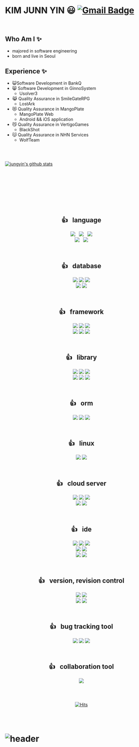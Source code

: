 <!-- # ![header](https://capsule-render.vercel.app/api?type=Waving&color=auto&height=200&section=header&text=KimJungyin&fontSize=40)
 -->

# KIM JUNN YIN 😃 [![Gmail Badge](https://img.shields.io/badge/Gmail-d14836?style=flat-square&logo=Gmail&logoColor=white&link=mailto:jamiejunginkim@gmail.com)](mailto:jamiejunginkim@gmail.com)

<br>

## Who Am I ✨
* majored in software engineering
* born and live in Seoul

## Experience ✨
* 😺Software Development in BankQ
* 😸 Software Development in GinnoSystem
  * Usolver3
* 😹 Quality Assurance in SmileGateRPG
  * LostArk
* 😻 Quality Assurance in MangoPlate
  * MangoPlate Web
  * Android && iOS application
* 😼 Quality Assurance in VertigoGames
  * BlackShot
* 😽 Quality Assurance in NHN Services
  * WolfTeam



<br>
<br>

  [![jungyin's github stats](https://github-readme-stats.vercel.app/api?username=noelcool)](https://github.com/anuraghazra/github-readme-stats)


<br>
<br>

<!-- ✨ Education ✨
| Date | Contents | Organization |
|---|---|---|
| 미지원 | 소프트웨어공학 | Seoul Digital University
| 미지원 | 인터넷 | 삼육의명대학교 -->

<br>

<!-- ✨ training ✨
| Date | Contents | Organization |
|---|---|---|
| 미지원 | DB Server 성능 향상 분석 및 튜닝 전문가 향상 과정 | 쌍용강북교육센터
| 미지원 | 표준 프레임워크 응용 정보시스템 개발 전문과정 | 중앙정보처리학원 -->

<br>
<!--
✨ license ✨
| Date | Contents | Organization |
|---|---|---|
| 미지원 | 정보처리기사 | 한국산업인력공단
| 미지원 | 컴퓨터활용능력2급 | 대한상공회의소 -->


<br>
<br>
<br>


<h2 align="center"> 👍 &nbsp; language </h2>
<p align="center">
    <img src="https://img.shields.io/badge/Python-3766AB?style=flat-square&logo=Python&logoColor=white"/></a>&nbsp;&nbsp;
    <img src="https://img.shields.io/badge/Java-007396?style=flat-square&logo=Java&logoColor=white"/></a>&nbsp;&nbsp;
    <img src="https://img.shields.io/badge/JavaScript-F7DF1E?style=flat-square&logo=JavaScript&logoColor=white"/></a><br>
    <img src="https://img.shields.io/badge/CSS3-1572B6?style=flat-square&logo=CSS3&logoColor=white"/></a>&nbsp;&nbsp;
    <img src="https://img.shields.io/badge/HTML5-E34F26?style=flat-square&logo=HTML5&logoColor=white"/></a>
</p>

<br>

<h2 align="center"> 👍 &nbsp; database </h2>
<p align="center">
    <img src="https://img.shields.io/badge/Oracle-F80000?style=flat-square&logo=Oracle&logoColor=white"/></a>
    <img src="https://img.shields.io/badge/MySQL-4479A1?style=flat-square&logo=MySQL&logoColor=white"/></a>
    <img src="https://img.shields.io/badge/MariaD-003545?style=flat-square&logo=MariaDB&logoColor=white"/></a><br>
    <img src="https://img.shields.io/badge/Tibero-F96F29?style=flat-square&logo=Tibero&logoColor=white"/></a>
    <img src="https://img.shields.io/badge/Altibase-1B6AC6?style=flat-square&logo=Altibase&logoColor=white"/></a>
</p>

<br>

<h2 align="center"> 👍 &nbsp; framework </h2>
<p align="center">
    <img src="https://img.shields.io/badge/Flask-000000?style=flat-square&logo=Flask&logoColor=white"/></a>
    <img src="https://img.shields.io/badge/Sanic-000000?style=flat-square&logo=Sanic&logoColor=white"/></a>
    <img src="https://img.shields.io/badge/Django-092E20?style=flat-square&logo=Django&logoColor=white"/></a><br>
    <img src="https://img.shields.io/badge/Spring-6DB33F?style=flat-square&logo=Spring&logoColor=white"/></a>
    <img src="https://img.shields.io/badge/Spring Boot-6DB33F?style=flat-square&logo=Spring Boot&logoColor=white"/></a>
    <img src="https://img.shields.io/badge/Node.js-339933?style=flat-square&logo=Node.js&logoColor=white"/></a>
</p>

<br>

<h2 align="center"> 👍 &nbsp; library </h2>
<p align="center">
    <img src="https://img.shields.io/badge/Beautiful Soup-3776AB?style=flat-square&logo=Beautiful Soup&logoColor=white"/></a>
    <img src="https://img.shields.io/badge/requests-3776AB?style=flat-square&logo=requests&logoColor=white"/></a>
    <img src="https://img.shields.io/badge/selenium-43B02A?style=flat-square&logo=selenium&logoColor=white"/></a><br>
    <img src="https://img.shields.io/badge/PyMySQL-{COLOR}?style=flat-square&logo=PyMySQL&logoColor=white"/></a>
    <img src="https://img.shields.io/badge/NumPy-013243?style=flat-square&logo=NumPy&logoColor=white"/></a>
    <img src="https://img.shields.io/badge/{NAME}-{COLOR}?style=flat-square&logo={NAME}&logoColor=white"/></a>
</p>

<br>

<h2 align="center"> 👍 &nbsp; orm </h2>
<p align="center">
    <img src="https://img.shields.io/badge/SQLAlchemy-000000?style=flat-square&logo=SQLAlchemy&logoColor=white"/></a>
    <img src="https://img.shields.io/badge/JPA-000000?style=flat-square&logo=JPA&logoColor=white"/></a>
    <img src="https://img.shields.io/badge/MyBatis-2C2255?style=flat-square&logo=MyBatis&logoColor=white"/></a>
</p>

<br>

<h2 align="center"> 👍 &nbsp; linux </h2>
<p align="center">
    <img src="https://img.shields.io/badge/CentOS-262577?style=flat-square&logo=CentOS&logoColor=white"/>
    <img src="https://img.shields.io/badge/Ubuntu-E95420?style=flat-square&logo=Ubuntu&logoColor=white"/>
</p>

<br>

<h2 align="center"> 👍 &nbsp; cloud server </h2>
<p align="center">
    <img src="https://img.shields.io/badge/Amazon AWS-232F3E?style=flat-square&logo=Amazon AWS&logoColor=white"/></a>
    <img src="https://img.shields.io/badge/Google Cloud-4285F4?style=flat-square&logo=Google Cloud&logoColor=white"/></a>
    <img src="https://img.shields.io/badge/NaverNCloud-03C75A?style=flat-square&logo=Naver&logoColor=white"/></a><br>
    <img src="https://img.shields.io/badge/NaverFinCloud-03C75A?style=flat-square&logo=Naver&logoColor=white"/></a>
    <img src="https://img.shields.io/badge/OracleCloud-F80000?style=flat-square&logo=Oracle&logoColor=white"/></a>
</p>

<br>

<h2 align="center"> 👍 &nbsp; ide </h2>
<p align="center">
    <img src="https://img.shields.io/badge/IntelliJ IDEA-000000?style=flat-square&logo=IntelliJ IDEA&logoColor=white"/></a>
    <img src="https://img.shields.io/badge/PyCharm-000000?style=flat-square&logo=PyCharm&logoColor=white"/></a>
    <img src="https://img.shields.io/badge/Eclipse IDE-2C2255?style=flat-square&logo=Eclipse IDE&logoColor=white"/></a><br>
    <img src="https://img.shields.io/badge/Visual Studio Code-007ACC?style=flat-square&logo=Visual Studio Code&logoColor=white"/></a>
    <img src="https://img.shields.io/badge/Apache NetBeans IDE-1B6AC6?style=flat-square&logo=Apache NetBeans IDE&logoColor=white"/></a><br>
    <img src="https://img.shields.io/badge/Jupyter Notebook-F37626?style=flat-square&logo=Jupyter&logoColor=white"/></a>
    <img src="https://img.shields.io/badge/Notepad%2B%2B-90E59A?style=flat-square&logo=Notepad%2B%2B&logoColor=white"/></a>
</p>

<br>

<h2 align="center"> 👍 &nbsp; version, revision control </h2>
<p align="center">
    <img src="https://img.shields.io/badge/Git-F05032?style=flat-square&logo=Git&logoColor=white"/></a>
    <img src="https://img.shields.io/badge/SVN-000000?style=flat-square&logo=SVN&logoColor=white"/></a><br>
    <img src="https://img.shields.io/badge/GitHub-181717?style=flat-square&logo=GitHub&logoColor=white"/></a>
    <img src="https://img.shields.io/badge/Tortoise SVN-000000?style=flat-square&logo=Tortoise SVN&logoColor=white"/></a>
</p>

<br>

<h2 align="center"> 👍 &nbsp; bug tracking tool </h2>
<p align="center">
    <img src="https://img.shields.io/badge/Jira-0052CC?style=flat-square&logo=Jira&logoColor=white"/></a>
    <img src="https://img.shields.io/badge/Mantis-00A672?style=flat-square&logo=Mantis&logoColor=white"/></a>
    <img src="https://img.shields.io/badge/Redmine-DC382D?style=flat-square&logo=Redmine&logoColor=white"/></a>
</p>

<br>

<h2 align="center"> 👍 &nbsp; collaboration tool </h2>
<p align="center">
    <img src="https://img.shields.io/badge/Slack-4A154B?style=flat-square&logo=Slack&logoColor=white"/></a>
</p>

<br>
<br>

<div align="center">

[![Hits](https://hits.seeyoufarm.com/api/count/incr/badge.svg?url=https%3A%2F%2Fgithub.com%2Fnoelcool%2F&count_bg=%233DAEC8&title_bg=%23555555&icon=&icon_color=%23E7E7E7&title=hits&edge_flat=false)](https://hits.seeyoufarm.com)

</div>


<br>
<br>


# ![header](https://capsule-render.vercel.app/api?type=Waving&color=auto&height=200&section=footer&text=Bye&fontSize=40)
